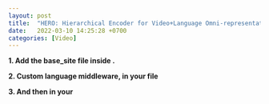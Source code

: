 ```yaml
---
layout: post
title:  "HERO: Hierarchical Encoder for Video+Language Omni-representation Pre-training"
date:   2022-03-10 14:25:28 +0700
categories: [Video]
---
```




**1. Add the base_site file inside .**


**2. Custom language middleware, in your file**




**3. And then in your**
